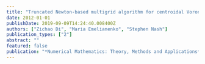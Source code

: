 ```yaml
---
title: "Truncated Newton-based multigrid algorithm for centroidal Voronoi diagram calculation"
date: 2012-01-01
publishDate: 2019-09-09T14:24:40.008400Z
authors: ["Zichao Di", "Maria Emelianenko", "Stephen Nash"]
publication_types: ["2"]
abstract: ""
featured: false
publication: "*Numerical Mathematics: Theory, Methods and Applications*"
---
```


